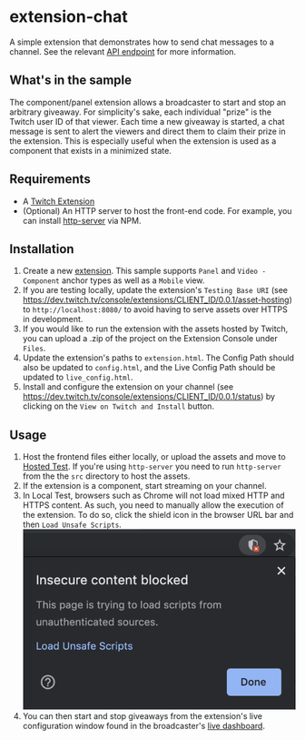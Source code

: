 # extension-chat
A simple extension that demonstrates how to send chat messages to a channel. See the relevant [API endpoint](https://dev.twitch.tv/docs/extensions/reference/#send-extension-chat-message) for more information. 

## What's in the sample
The component/panel extension allows a broadcaster to start and stop an arbitrary giveaway. For simplicity's sake, each individual "prize" is the Twitch user ID of that viewer. Each time a new giveaway is started, a chat message is sent to alert the viewers and direct them to claim their prize in the extension. This is especially useful when the extension is used as a component that exists in a minimized state.       

## Requirements
- A [Twitch Extension](https://dev.twitch.tv/console/extensions)
- (Optional) An HTTP server to host the front-end code. For example, you can install [http-server](https://www.npmjs.com/package/http-server) via NPM.
 

## Installation 
1. Create a new [extension](https://dev.twitch.tv/console/extensions/create). This sample supports `Panel` and `Video - Component` anchor types as well as a `Mobile` view.   
2. If you are testing locally, update the extension's `Testing Base URI` (see https://dev.twitch.tv/console/extensions/CLIENT_ID/0.0.1/asset-hosting) to `http://localhost:8080/` to avoid having to serve assets over HTTPS in development. 
3. If you would like to run the extension with the assets hosted by Twitch, you can upload a .zip of the project on the Extension Console under `Files`.
4. Update the extension's paths to `extension.html`. The Config Path should also be updated to `config.html`, and the Live Config Path should be updated to `live_config.html`.
5. Install and configure the extension on your channel (see https://dev.twitch.tv/console/extensions/CLIENT_ID/0.0.1/status) by clicking on the `View on Twitch and Install` button.

## Usage

1. Host the frontend files either locally, or upload the assets and move to [Hosted Test](https://dev.twitch.tv/docs/extensions/life-cycle/). If you're using `http-server` you need to run `http-server` from the the `src` directory to host the assets.
2. If the extension is a component, start streaming on your channel. 
3. In Local Test, browsers such as Chrome will not load mixed HTTP and HTTPS content. As such, you need to manually allow the execution of the extension. To do so, click the shield icon in the browser URL bar and then `Load Unsafe Scripts`.  
![Chrome Shield Logo](shield.png)
4. You can then start and stop giveaways from the extension's live configuration window found in the broadcaster's [live dashboard](https://www.twitch.tv/dashboard/live). 